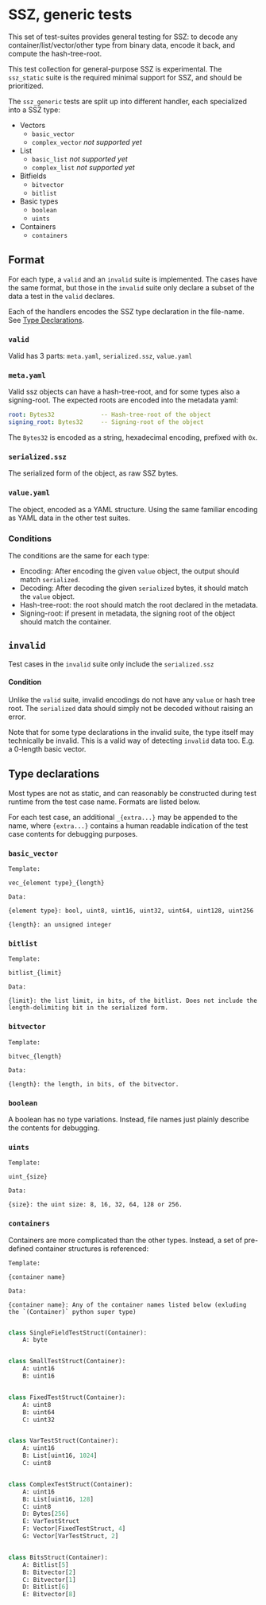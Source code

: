 # SSZ, generic tests

This set of test-suites provides general testing for SSZ:
 to decode any container/list/vector/other type from binary data, encode it back, and compute the hash-tree-root.

This test collection for general-purpose SSZ is experimental.
The `ssz_static` suite is the required minimal support for SSZ, and should be prioritized.

The `ssz_generic` tests are split up into different handler, each specialized into a SSZ type:

- Vectors
    - `basic_vector`
    - `complex_vector` *not supported yet*
- List
    - `basic_list` *not supported yet*
    - `complex_list` *not supported yet*
- Bitfields
    - `bitvector`
    - `bitlist`
- Basic types
    - `boolean`
    - `uints`
- Containers
    - `containers`


## Format

For each type, a `valid` and an `invalid` suite is implemented.
The cases have the same format, but those in the `invalid` suite only declare a subset of the data a test in the `valid` declares.

Each of the handlers encodes the SSZ type declaration in the file-name. See [Type Declarations](#type-declarations).

### `valid`

Valid has 3 parts: `meta.yaml`, `serialized.ssz`, `value.yaml`

### `meta.yaml`

Valid ssz objects can have a hash-tree-root, and for some types also a signing-root.
The expected roots are encoded into the metadata yaml:

```yaml
root: Bytes32             -- Hash-tree-root of the object
signing_root: Bytes32     -- Signing-root of the object 
```

The `Bytes32` is encoded as a string, hexadecimal encoding, prefixed with `0x`.

### `serialized.ssz`

The serialized form of the object, as raw SSZ bytes.

### `value.yaml`

The object, encoded as a YAML structure. Using the same familiar encoding as YAML data in the other test suites.

### Conditions

The conditions are the same for each type:

- Encoding: After encoding the given `value` object, the output should match `serialized`.
- Decoding: After decoding the given `serialized` bytes, it should match the `value` object. 
- Hash-tree-root: the root should match the root declared in the metadata.
- Signing-root: if present in metadata, the signing root of the object should match the container.

## `invalid`

Test cases in the `invalid` suite only include the `serialized.ssz`

#### Condition

Unlike the `valid` suite, invalid encodings do not have any `value` or hash tree root.
The `serialized` data should simply not be decoded without raising an error.

Note that for some type declarations in the invalid suite, the type itself may technically be invalid.
This is a valid way of detecting `invalid` data too. E.g. a 0-length basic vector.


## Type declarations

Most types are not as static, and can reasonably be constructed during test runtime from the test case name.
Formats are listed below.

For each test case, an additional `_{extra...}` may be appended to the name,
 where `{extra...}` contains a human readable indication of the test case contents for debugging purposes.

### `basic_vector`

```
Template:

vec_{element type}_{length}

Data:

{element type}: bool, uint8, uint16, uint32, uint64, uint128, uint256

{length}: an unsigned integer
```


### `bitlist`

```
Template:

bitlist_{limit}

Data:

{limit}: the list limit, in bits, of the bitlist. Does not include the length-delimiting bit in the serialized form.
```


### `bitvector`

```
Template:

bitvec_{length}

Data:

{length}: the length, in bits, of the bitvector.
```

### `boolean`

A boolean has no type variations. Instead, file names just plainly describe the contents for debugging.

### `uints`

```
Template:

uint_{size}

Data:

{size}: the uint size: 8, 16, 32, 64, 128 or 256.
```

### `containers`

Containers are more complicated than the other types. Instead, a set of pre-defined container structures is referenced:

```
Template:

{container name}

Data:

{container name}: Any of the container names listed below (exluding the `(Container)` python super type)
```

```python

class SingleFieldTestStruct(Container):
    A: byte


class SmallTestStruct(Container):
    A: uint16
    B: uint16


class FixedTestStruct(Container):
    A: uint8
    B: uint64
    C: uint32


class VarTestStruct(Container):
    A: uint16
    B: List[uint16, 1024]
    C: uint8


class ComplexTestStruct(Container):
    A: uint16
    B: List[uint16, 128]
    C: uint8
    D: Bytes[256]
    E: VarTestStruct
    F: Vector[FixedTestStruct, 4]
    G: Vector[VarTestStruct, 2]


class BitsStruct(Container):
    A: Bitlist[5]
    B: Bitvector[2]
    C: Bitvector[1]
    D: Bitlist[6]
    E: Bitvector[8]
```
